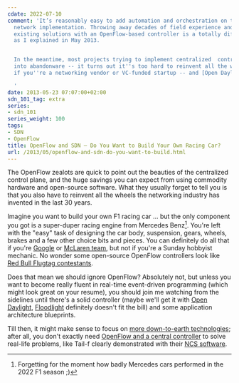 ```yaml
---
cdate: 2022-07-10
comment: 'It’s reasonably easy to add automation and orchestration on top of existing
  network implementation. Throwing away decades of field experience and replacing
  existing solutions with an OpenFlow-based controller is a totally different story
  as I explained in May 2013.


  In the meantime, most projects trying to implement centralized  control plane turned
  into abandonware -- it turns out it''s too hard to reinvent all the wheels even
  if you''re a networking vendor or VC-funded startup -- and [Open Daylight got nowhere](https://blog.ipspace.net/2017/05/is-anyone-using-open-daylight.html).

  '
date: 2013-05-23 07:07:00+02:00
sdn_101_tag: extra
series:
- sdn_101
series_weight: 100
tags:
- SDN
- OpenFlow
title: OpenFlow and SDN – Do You Want to Build Your Own Racing Car?
url: /2013/05/openflow-and-sdn-do-you-want-to-build.html
---
```

The OpenFlow zealots are quick to point out the beauties of the centralized control plane, and the huge savings you can expect from using commodity hardware and open-source software. What they usually forget to tell you is that you also have to reinvent all the wheels the networking industry has invented in the last 30 years.
<!--more-->
Imagine you want to build your own F1 racing car \... but the only component you got is a super-duper racing engine from Mercedes Benz[^MB]. You\'re left with the \"easy\" task of designing the car body, suspension, gears, wheels, brakes and a few other choice bits and pieces. You can definitely do all that if you\'re [Google](https://blog.ipspace.net/2012/05/openflow-google-brilliant-but-not.html) or [McLaren team](http://en.wikipedia.org/wiki/McLaren), but not if you\'re a Sunday hobbyist mechanic. No wonder some open-source OpenFlow controllers look like [Red Bull Flugtag contestants](https://www.redbull.com/us-en/tags/flugtag).

[^MB]: Forgetting for the moment how badly Mercedes cars performed in the 2022 F1 season ;)

Does that mean we should ignore OpenFlow? Absolutely not, but unless you want to become really fluent in real-time event-driven programming (which might look great on your resume), you should join me watching from the sidelines until there\'s a solid controller (maybe we\'ll get it with [Open Daylight](https://blog.ipspace.net/2013/04/the-first-glimpse-of-open-daylight.html), [Floodlight](https://blog.ipspace.net/2012/08/openstackquantum-sdn-based-virtual.html) definitely doesn\'t fit the bill) and some application architecture blueprints.

Till then, it might make sense to focus on [more down-to-earth technologies](https://blog.ipspace.net/2013/04/the-many-paths-to-sdn.html); after all, you don\'t exactly need [OpenFlow and a central controller](https://web.archive.org/web/20131103030052/http://jedelman.com/1/post/2013/04/goldman-sachs-is-deploying-sdn-are-you.html) to solve real-life problems, like Tail-f clearly demonstrated with their [NCS software](https://blog.ipspace.net/2013/05/tail-f-network-control-system-first.html).
